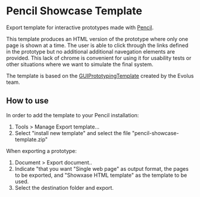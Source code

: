 Pencil Showcase Template
========================

Export template for interactive prototypes made with [Pencil](http://www.evolus.vn/Pencil/Home.html).

This template produces an HTML version of the prototype where only one page is shown at a time. 
The user is able to click through the links defined in the prototype but no additional additional navegation elements are provided.
This lack of chrome is convenient for using it for usability tests or other situations where we want to simulate the final system.

The template is based on the [GUIPrototypingTemplate](http://code.google.com/p/evoluspencil/downloads/detail?name=GUIPrototypingTemplate.zip) created by the Evolus team.

How to use
----------

In order to add the template to your Pencil installation:

1. Tools > Manage Export template...
2. Select "install new template" and select the file "pencil-showcase-template.zip"

When exporting a prototype:

1. Document > Export document..
2. Indicate "that you want "Single web page" as output format, the pages to be exported, and "Showxase HTML template" as the template to be used.
3. Select the destination folder and export.
